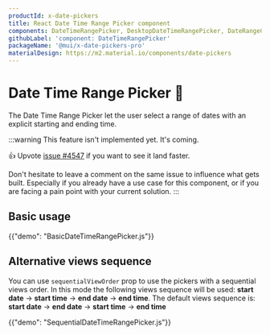 ```yaml
---
productId: x-date-pickers
title: React Date Time Range Picker component
components: DateTimeRangePicker, DesktopDateTimeRangePicker, DateRangeCalendar, DateRangePickerDay, DigitalClock, MultiSectionDigitalClock
githubLabel: 'component: DateTimeRangePicker'
packageName: '@mui/x-date-pickers-pro'
materialDesign: https://m2.material.io/components/date-pickers
---
```


# Date Time Range Picker [<span class="plan-pro"></span>](/x/introduction/licensing/#pro-plan)🚧

<p class="description">The Date Time Range Picker let the user select a range of dates with an explicit starting and ending time.</p>

:::warning
This feature isn't implemented yet. It's coming.

👍 Upvote [issue #4547](https://github.com/mui/mui-x/issues/4547) if you want to see it land faster.

Don't hesitate to leave a comment on the same issue to influence what gets built. Especially if you already have a use case for this component, or if you are facing a pain point with your current solution.
:::

## Basic usage

{{"demo": "BasicDateTimeRangePicker.js"}}

## Alternative views sequence

You can use `sequentialViewOrder` prop to use the pickers with a sequential views order.
In this mode the following views sequence will be used: **start date** -> **start time** -> **end date** -> **end time**.
The default views sequence is: **start date** -> **end date** -> **start time** -> **end time**

{{"demo": "SequentialDateTimeRangePicker.js"}}
